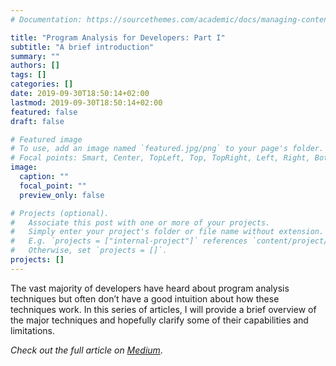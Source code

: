 ```yaml
---
# Documentation: https://sourcethemes.com/academic/docs/managing-content/

title: "Program Analysis for Developers: Part I"
subtitle: "A brief introduction"
summary: ""
authors: []
tags: []
categories: []
date: 2019-09-30T18:50:14+02:00
lastmod: 2019-09-30T18:50:14+02:00
featured: false
draft: false

# Featured image
# To use, add an image named `featured.jpg/png` to your page's folder.
# Focal points: Smart, Center, TopLeft, Top, TopRight, Left, Right, BottomLeft, Bottom, BottomRight.
image:
  caption: ""
  focal_point: ""
  preview_only: false

# Projects (optional).
#   Associate this post with one or more of your projects.
#   Simply enter your project's folder or file name without extension.
#   E.g. `projects = ["internal-project"]` references `content/project/deep-learning/index.md`.
#   Otherwise, set `projects = []`.
projects: []
---
```


The vast majority of developers have heard about program analysis techniques but often don’t have a good intuition about how these techniques work. In this series of articles, I will provide a brief overview of the major techniques and hopefully clarify some of their capabilities and limitations.

*Check out the full article on [Medium](https://medium.com/swlh/program-analysis-for-developers-part-i-615cd1ee9526)*.